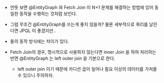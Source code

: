 - 언뜻 보면 @EntityGraph 와 Fetch Join 이 N+1 문제를 해결하는 방법에 있어 동일한 동작을 수행하는 것처럼 보인다.

- 그럼 무조건 @EntityGraph를 쓰는게 좋지 않을까? 물론 세부적으로 쿼리를 날린다면 JPQL 이 좋겠지만..

- 둘의 동작 방식에는 차이가 있다.

- Fetch Join의 경우, 명시적으로 사용하지 않는다면 inner Join 을 하여 처리하는 반면 @EntityGraph 는 left outer join 을 기본으로 한다.
  - left outer join 이기 때문에 카디션 곱이 일어나 필요 이상의 데이터를 가져올 수 있으니 주의하자.
